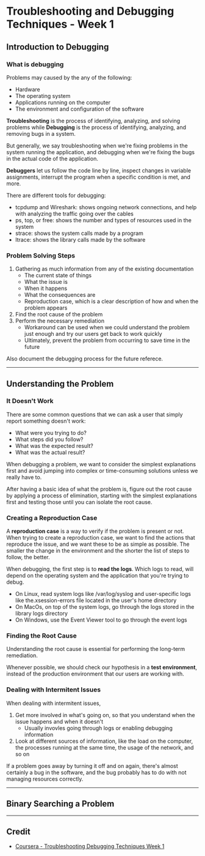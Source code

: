 # Troubleshooting and Debugging Techniques - Week 1

## Introduction to Debugging

### What is debugging

Problems may caused by the any of the following:

* Hardware
* The operating system
* Applications running on the computer
* The environment and configuration of the software

**Troubleshooting** is the process of identifying, analyzing, and solving problems while **Debugging** is the process of identifying, analyzing, and removing bugs in a system.

But generally, we say troubleshooting when we're fixing problems in the system running the application, and debugging when we're fixing the bugs in the actual code of the application.

**Debuggers** let us follow the code line by line, inspect changes in variable assignments, interrupt the program when a specific condition is met, and more.

There are different tools for debugging:

* tcpdump and Wireshark: shows ongoing network connections, and help with analyzing the traffic going over the cables
* ps, top, or free: shows the number and types of resources used in the system
* strace: shows the system calls made by a program
* ltrace: shows the library calls made by the software

### Problem Solving Steps

1. Gathering as much information from any of the existing documentation
    * The current state of things
    * What the issue is
    * When it happens
    * What the consequences are
    * Reproduction case, which is a clear description of how and when the problem appears
2. Find the root cause of the problem
3. Perform the necessary remediation
    * Workaround can be used when we could understand the problem just enough and try our users get back to work quickly
    * Ultimately, prevent the problem from occurring to save time in the future

Also document the debugging process for the future referece.

---

## Understanding the Problem

### It Doesn't Work

There are some common questions that we can ask a user that simply report something doesn't work:

* What were you trying to do?
* What steps did you follow?
* What was the expected result?
* What was the actual result?

When debugging a problem, we want to consider the simplest explanations first and avoid jumping into complex or time-consuming solutions unless we really have to.

After having a basic idea of what the problem is, figure out the root cause by applying a process of elimination, starting with the simplest explanations first and testing those until you can isolate the root cause.

### Creating a Reproduction Case

A **reproduction case** is a way to verify if the problem is present or not. When trying to create a reproduction case, we want to find the actions that reproduce the issue, and we want these to be as simple as possible. The smaller the change in the environment and the shorter the list of steps to follow, the better.

When debugging, the first step is to **read the logs**. Which logs to read, will depend on the operating system and the application that you're trying to debug.

* On Linux, read system logs like /var/log/syslog and user-specific logs like the.xsession-errors file located in the user's home directory
* On MacOs, on top of the system logs, go through the logs stored in the library logs directory
* On Windows, use the Event Viewer tool to go through the event logs

### Finding the Root Cause

Understanding the root cause is essential for performing the long-term remediation.

Whenever possible, we should check our hypothesis in a __test environment__, instead of the production environment that our users are working with.

### Dealing with Intermitent Issues

When dealing with intermitent issues,

1. Get more involved in what's going on, so that you understand when the issue happens and when it doesn't
    * Usually invovles going through logs or enabling debugging information
2. Look at different sources of information, like the load on the computer, the processes running at the same time, the usage of the network, and so on

If a problem goes away by turning it off and on again, there's almost certainly a bug in the software, and the bug probably has to do with not managing resources correctly.

---

## Binary Searching a Problem

---

## Credit

* [Coursera - Troubleshooting Debugging Techniques Week 1](https://www.coursera.org/learn/troubleshooting-debugging-techniques/home/week/1)
